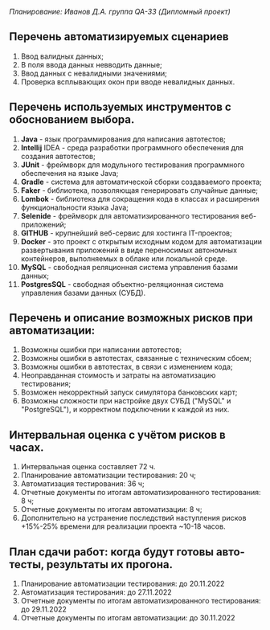 *Планирование: Иванов Д.А. группа QA-33 (Дипломный проект)*

## Перечень автоматизируемых сценариев
1. Ввод валидных данных;
2. В поля ввода данных невводить данные;
3. Ввод данных с невалидными значениями;
4. Проверка всплывающих окон при вводе невалидных данных.

## Перечень используемых инструментов с обоснованием выбора.

1. **Java** - язык программирования для написания автотестов;
2. **Intellij** IDEA - среда разработки программного обеспечения для создания автотестов;
3. **JUnit** - фреймворк для модульного тестирования программного обеспечения на языке Java;
4. **Gradle** - система для автоматической сборки создаваемого проекта;
5. **Faker** - библиотека, позволяющая генерировать случайные данные;
6. **Lombok** - библиотека для сокращения кода в классах и расширения функциональности языка Java;
7. **Selenide** - фреймворк для автоматизированного тестирования веб-приложений;
8. **GITHUB** - крупнейший веб-сервис для хостинга IT-проектов;
9. **Docker** - это проект с открытым исходным кодом для автоматизации развертывания приложений в виде переносимых автономных контейнеров, выполняемых в облаке или локальной среде.
10. **MySQL** - свободная реляционная система управления базами данных;
11. **PostgresSQL** - свободная объектно-реляционная система управления базами данных (СУБД).

## Перечень и описание возможных рисков при автоматизации:
1. Возможны ошибки при написании автотестов;
2. Возможны ошибки в автотестах, связанные с техническим сбоем;
3. Возможны ошибки в автотестах, в связи с изменением кода;
4. Неоправданная стоимость и затраты на автоматизацию тестирования;
5. Возможен некорректный запуск симулятора банковских карт;
6. Возможны сложности при настройке двух СУБД ("MySQL" и "PostgreSQL"), и корректном подключении к каждой из них.

## Интервальная оценка с учётом рисков в часах.
1. Интервальная оценка составляет 72 ч.
2. Планирование автоматизации тестирования: 20 ч;
3. Автоматизация тестирования: 36 ч;
4. Отчетные документы по итогам автоматизированного тестирования: 8 ч;
5. Отчетные документы по итогам автоматизации: 8 ч;
6. Дополнительно на устранение последствий наступления рисков +15%-25% времени для реализации проекта ~10-18 часов.

## План сдачи работ: когда будут готовы авто-тесты, результаты их прогона.
1. Планирование автоматизации тестирования: до 20.11.2022
2. Автоматизация тестирования: до 27.11.2022
3. Отчетные документы по итогам автоматизированного тестирования: до 29.11.2022
4. Отчетные документы по итогам автоматизации: до 30.11.2022